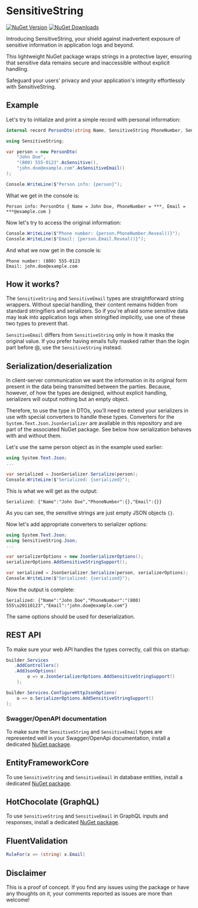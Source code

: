 # SensitiveString

[![NuGet Version](http://img.shields.io/nuget/v/SensitiveString.svg?style=for-the-badge&logo=nuget)](https://www.nuget.org/packages/SensitiveString/) [![NuGet Downloads](https://img.shields.io/nuget/dt/SensitiveString.svg?style=for-the-badge&logo=nuget)](https://www.nuget.org/packages/SensitiveString/)

Introducing SensitiveString, your shield against inadvertent exposure of sensitive information in application logs and beyond.

This lightweight NuGet package wraps strings in a protective layer, ensuring that sensitive data remains secure and inaccessible without explicit handling.

Safeguard your users' privacy and your application's integrity effortlessly with SensitiveString.

## Example

Let's try to initialize and print a simple record with personal information:

```c#
internal record PersonDto(string Name, SensitiveString PhoneNumber, SensitiveEmail Email);
```

```c#
using SensitiveString;

var person = new PersonDto(
    "John Doe",
    "(800) 555‑0123".AsSensitive(),
    "john.doe@example.com".AsSensitiveEmail()
);

Console.WriteLine($"Person info: {person}");
```

What we get in the console is:

```
Person info: PersonDto { Name = John Doe, PhoneNumber = ***, Email = ***@example.com }
```

Now let's try to access the original information:

```c#
Console.WriteLine($"Phone number: {person.PhoneNumber.Reveal()}");
Console.WriteLine($"Email: {person.Email.Reveal()}");
```

And what we now get in the console is:

```
Phone number: (800) 555‑0123
Email: john.doe@example.com
```

## How it works?

The `SensitiveString` and `SensitiveEmail` types are straightforward string wrappers. Without special handling, their content remains hidden from standard stringifiers and serializers. So if you're afraid some sensitive data may leak into application logs when stringified implicitly, use one of these two types to prevent that.

`SensitiveEmail` differs from `SensitiveString` only in how it masks the original value. If you prefer having emails fully masked rather than the login part before @, use the `SensitiveString` instead.



## Serialization/deserialization

In client-server communication we want the information in its original form present in the data being transmitted between the parties. Because, however, of how the types are designed, without explicit handling, serializers will output nothing but an empty object.

Therefore, to use the type in DTOs, you'll need to extend your serializers in use with special converters to handle these types. Converters for the `System.Text.Json.JsonSerializer` are available in this repository and are part of the associated NuGet package. See below how serialization behaves with and without them.

Let's use the same person object as in the example used earlier:

```c#
using System.Text.Json;
...

var serialized = JsonSerializer.Serialize(person);
Console.WriteLine($"Serialized: {serialized}");
```

This is what we will get as the output:

```
Serialized: {"Name":"John Doe","PhoneNumber":{},"Email":{}}
```

As you can see, the sensitive strings are just empty JSON objects `{}`.

Now let's add appropriate converters to serializer options:

```c#
using System.Text.Json;
using SensitiveString.Json;
...

var serializerOptions = new JsonSerializerOptions();
serializerOptions.AddSensitiveStringSupport();

var serialized = JsonSerializer.Serialize(person, serializerOptions);
Console.WriteLine($"Serialized: {serialized}");
```

Now the output is complete:

```
Serialized: {"Name":"John Doe","PhoneNumber":"(800) 555\u20110123","Email":"john.doe@example.com"}
```

The same options should be used for deserialization.

## REST API

To make sure your web API handles the types correctly, call this on startup:

```c#
builder.Services
   .AddControllers()
   .AddJsonOptions(
        o => o.JsonSerializerOptions.AddSensitiveStringSupport()
    );

builder.Services.ConfigureHttpJsonOptions(
    o => o.SerializerOptions.AddSensitiveStringSupport()
);
```
### Swagger/OpenAPI documentation

To make sure the `SensitiveString` and `SensitiveEmail` types are represented well in your Swagger/OpenApi documentation, install a dedicated [NuGet package](https://www.nuget.org/packages/SensitiveString.NSwag.AspNetCore/).

## EntityFrameworkCore

To use `SensitiveString` and `SensitiveEmail` in database entities, install a dedicated [NuGet package](https://www.nuget.org/packages/SensitiveString.EntityFrameworkCore/).



## HotChocolate (GraphQL)

To use `SensitiveString` and `SensitiveEmail` in GraphQL inputs and responses, install a dedicated [NuGet package](https://www.nuget.org/packages/SensitiveString.HotChocolate/).



## FluentValidation

```c#
RuleFor(x => (string) x.Email)
```



## Disclaimer

This is a proof of concept. If you find any issues using the package or have any thoughts on it, your comments reported as issues are more than welcome!